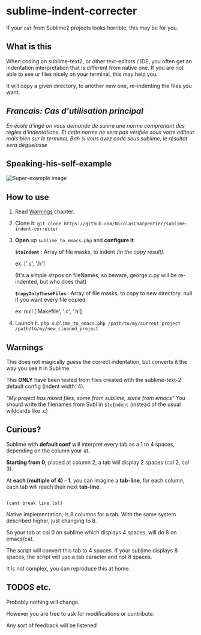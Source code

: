 # sublime-indent-correcter
If your `cat` from Sublime2 projects looks horrible, this may be for you.

## What is this
When coding on sublime-text2, or other text-editors / IDE, you often get an indentation interpretation that is different from native one.
If you are not able to see ur files nicely on your terminal, this may help you.

It will copy a given directory, to another new one, re-indenting the files you want.

## *Francais: Cas d'utilisation principal*
*En école d'ingé on vous demande de suivre une norme comprenant des règles d'indentations. Et cette norme ne sera pas vérifiée sous votre editeur mais bien sur le terminal. Bah si vous avez codé sous sublime, le résultat sera déguelasse*


## Speaking-his-self-example

![Super-example image](http://image.noelshack.com/fichiers/2016/01/1452448315-sublime-indent-correcter.png)

## How to use

  1.  Read [Warnings](#warnings) chapter.

  2.  Clone it: `git clone https://github.com/NicolasCharpentier/sublime-indent-correcter`
  
  2.  **Open** up `sublime_to_emacs.php` and **configure it**.
      
      **`$toIndent`** : Array of file masks, to indent *(in the copy result)*.
          
        ex. ['.c', '.h']
        
        (It's a simple strpos on fileNames, so beware, george.c.py will be re-indented, but who does that)
      
      **`$copyOnlyTheseFiles`** : Array of file masks, to copy to new directory. null if you want every file copied.
      
        ex. null
            ['Makefile', '.c', '.h']
  
  3.  Launch it. `php sublime_to_emacs.php /path/to/my/current_project /path/to/my/new_cleaned_project`

## Warnings
  This does not magically guess the correct indentation, but converts it the way you see it in Sublime.
  
  This **ONLY** have been tested from files created with the sublime-text-2 default config (indent width: 4).
  
  *"My project has mixed files, some from sublime, some from emacs"* You should write the filenames from Subl in `$toIndent` (instead of the usual wildcards like .c)
  
## Curious?  
  Sublime with **default conf** will interpret every tab as a 1 to 4 spaces, depending on the column your at.
  
  **Starting from 0**, placed at column 2, a tab will display 2 spaces (col 2, col 3).
  
  At **each (multiple of 4) - 1**, you can imagine a **tab-line**, for each column, each tab will reach their next **tab-line**.  
  
                                                                          (cant break line lol)
  
  
  Native implementation, is 8 columns for a tab. With the same system described higher, just changing to 8.
  
  So your tab at col 0 on sublime which displays 4 spaces, will do 8 on emacs/cat.
  
  The script will convert this tab to 4 spaces. If your sublime displays 8 spaces, the script will use a tab caracter and not 8 spaces.
  
  It is not complex, you can reproduce this at home. 
  
## TODOS etc.
  Probably nothing will change. 
  
  However you are free to ask for modifications or contribute.
  
  Any sort of feedback will be listened
